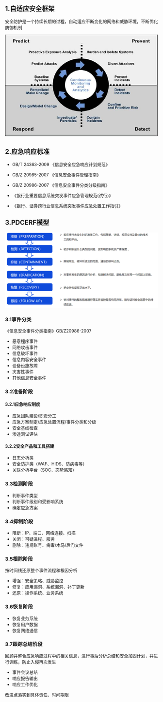## 1.自适应安全框架

安全防护是一个持续长期的过程，自动适应不断变化的网络和威胁环境，不断优化防御机制

![image-20240524164117325](images/image-20240524164117325.png)

## 2.应急响应标准

* GB/T 24363-2009  《信息安全应急响应计划规范》
* GB/Z 20985-2007 《信息安全事件管理指南》
* GB/Z 20986-2007 《信息安全事件分类分级指南》

* 《银行业重要信息系统突发事件应急管理规范(试行)》
* 《银行、证券跨行业信息系统突发事件应急处置工作指引》

## 3.PDCERF模型

![image-20240524164234499](images/image-20240524164234499.png)

### 3.1事件分类

《信息安全事件分类指南》GB/Z20986-2007

* 恶意程序事件
* 网络攻击事件
* 信息破坏事件
* 信息内容安全事件
* 设备设施故障
* 灾害性事件
* 其他信息安全事件

### 3.2准备阶段

#### 3.2.1应急响应制度

* 应急团队建设/职责分工
* 应急方案制定/应急处置流程/事件分类和分级
* 安全基线检查
* 渗透测试评估

#### 3.2.2安全产品和工具搭建

* 日志分析类
* 安全防护类（WAF、HIDS、防病毒等）
* 关联分析平台（SOC、态势感知）

### 3.3检测阶段

* 判断事件类型
* 判断事件级别和受影响系统
* 确定应急方案

### 3.4抑制阶段

* 阻断：IP、端口、网络连接、扫描
* 关闭：可疑进程、服务
* 删除：违规账号、病毒/木马/后门文件

### 3.5根除阶段

按时间线还原整个事件流程和根因分析

* 增强：安全策略、威胁监控
* 修复：应用漏洞、系统漏洞、补丁更新
* 还原：操作系统、业务系统

### 3.6恢复阶段

* 恢复业务系统
* 恢复用户数据
* 恢复网络通信

### 3.7跟踪总结阶段

回顾并整合应急响应过程中的相关信息，进行事后分析总结和安全加固计划，并进行训练，防止入侵再次发生

* 事件会议总结
* 响应报告输出
* 响应工作优化

改进点落实到具体责任、时间期限